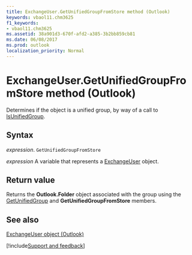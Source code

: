 ```yaml
---
title: ExchangeUser.GetUnifiedGroupFromStore method (Outlook)
keywords: vbaol11.chm3625
f1_keywords:
- vbaol11.chm3625
ms.assetid: 38a901d3-670f-afd2-a385-3b2bb859cb81
ms.date: 06/08/2017
ms.prod: outlook
localization_priority: Normal
---
```



# ExchangeUser.GetUnifiedGroupFromStore method (Outlook)

Determines if the object is a unified group, by way of a call to [IsUnifiedGroup](Outlook.exchangeuser.isunifiedgroup.md).


## Syntax

_expression_. `GetUnifiedGroupFromStore`

_expression_ A variable that represents a [ExchangeUser](Outlook.ExchangeUser.md) object.


## Return value

Returns the  **Outlook.Folder** object associated with the group using the [GetUnifiedGroup](Outlook.exchangeuser.getunifiedgroup.md) and **GetUnifiedGroupFromStore** members.


## See also


[ExchangeUser object (Outlook)](Outlook.ExchangeUser.md)

[!include[Support and feedback](~/includes/feedback-boilerplate.md)]